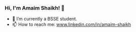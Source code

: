 ### Hi, I'm Amaim Shaikh! 👋
- 🔭 I’m currently a BSSE student.
- 📫 How to reach me: www.linkedin.com/in/amaim-shaikh

<!--
**AmaimShaikh/AmaimShaikh** is a ✨ _special_ ✨ repository because its `README.md` (this file) appears on your GitHub profile.

Here are some ideas to get you started:
- 🌱 I’m currently exploring Blockchain.

- 🔭 I’m currently working on ...
- 🌱 I’m currently learning ...
- 👯 I’m looking to collaborate on ...
- 🤔 I’m looking for help with ...
- 💬 Ask me about ...
- 📫 How to reach me: ...
- 😄 Pronouns: ...
- ⚡ Fun fact: ...
-->
